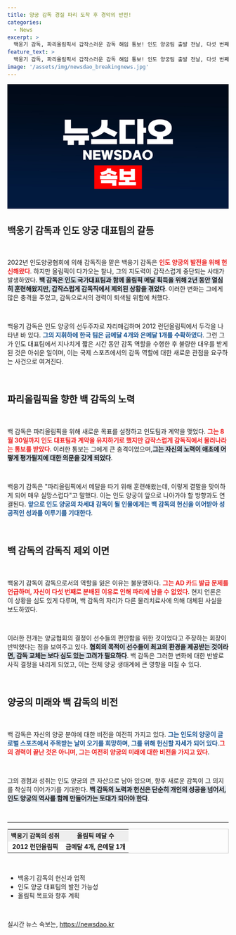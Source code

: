 ```yaml
---
title: 양궁 감독 경질 파리 도착 후 경악의 반전!
categories:
  - News
excerpt: >
  백웅기 감독, 파리올림픽서 갑작스러운 감독 해임 통보! 인도 양궁팀 출발 전날, 다섯 번째로 밀려난 AD 카드 사건의 전말은? 올림픽 금메달 꿈이 무너진 그의 심경을 들어보세요.
feature_text: >
  백웅기 감독, 파리올림픽서 갑작스러운 감독 해임 통보! 인도 양궁팀 출발 전날, 다섯 번째로 밀려난 AD 카드 사건의 전말은? 올림픽 금메달 꿈이 무너진 그의 심경을 들어보세요.
image: '/assets/img/newsdao_breakingnews.jpg'
---
```


<p><img src="/assets/img/newsdao_breakingnews.jpg" alt="firstkoreanews 속보" /></p>

<h2 data-ke-size="size26">백웅기 감독과 인도 양궁 대표팀의 갈등</h2>

<p data-ke-size="size16">&nbsp;</p>

<p>2022년 인도양궁협회에 의해 감독직을 맡은 백웅기 감독은 <b><span style="color: #ee2323;">인도 양궁의 발전을 위해 헌신해왔다</span></b>. 하지만 올림픽이 다가오는 찰나, 그의 지도력이 갑작스럽게 중단되는 사태가 발생하였다. <b><span style="background-color: #21538527;">백 감독은 인도 국가대표팀과 함께 올림픽 메달 획득을 위해 2년 동안 열심히 훈련해왔지만, 갑작스럽게 감독직에서 제외된 상황을 겪었다</span></b>. 이러한 변화는 그에게 많은 충격을 주었고, 감독으로서의 경력이 퇴색될 위험에 처했다.</p>

<p data-ke-size="size16">&nbsp;</p>

<p>백웅기 감독은 인도 양궁의 선두주자로 자리매김하며 2012 런던올림픽에서 두각을 나타낸 바 있다. <b><span style="color: #1a5490;">그의 지휘하에 한국 팀은 금메달 4개와 은메달 1개를 수확하였다</span></b>. 그런 그가 인도 대표팀에서 지나치게 짧은 시간 동안 감독 역할을 수행한 후 불량한 대우를 받게 된 것은 아쉬운 일이며, 이는 국제 스포츠에서의 감독 역할에 대한 새로운 관점을 요구하는 사건으로 여겨진다.</p>

<p data-ke-size="size16">&nbsp;</p>

<h2 data-ke-size="size26">파리올림픽을 향한 백 감독의 노력</h2>

<p data-ke-size="size16">&nbsp;</p>

<p>백 감독은 파리올림픽을 위해 새로운 목표를 설정하고 인도팀과 계약을 맺었다. <b><span style="color: #ee2323;">그는 8월 30일까지 인도 대표팀과 계약을 유지하기로 했지만 갑작스럽게 감독직에서 물러나라는 통보를 받았다</span></b>. 이러한 통보는 그에게 큰 충격이었으며,<b><span style="background-color: #21538527;">그는 자신의 노력이 애초에 어떻게 평가될지에 대한 의문을 갖게 되었다</span></b>.</p>

<p data-ke-size="size16">&nbsp;</p>

<p>백웅기 감독은 "파리올림픽에서 메달을 따기 위해 훈련해왔는데, 이렇게 결말을 맞이하게 되어 매우 실망스럽다"고 말했다. 이는 인도 양궁이 앞으로 나아가야 할 방향과도 연결된다. <b><span style="color: #1a5490;">앞으로 인도 양궁의 차세대 감독이 될 인물에게는 백 감독의 헌신을 이어받아 성공적인 성과를 이루기를 기대한다</span></b>.</p>

<p data-ke-size="size16">&nbsp;</p>

<h2 data-ke-size="size26">백 감독의 감독직 제외 이면</h2>

<p data-ke-size="size16">&nbsp;</p>

<p>백웅기 감독이 감독으로서의 역할을 잃은 이유는 불분명하다. <b><span style="color: #ee2323;">그는 AD 카드 발급 문제를 언급하며, 자신이 다섯 번째로 분배된 이유로 인해 파리에 남을 수 없었다</span></b>. 현지 언론은 이 상황을 심도 있게 다루며, 백 감독의 자리가 다른 물리치료사에 의해 대체된 사실을 보도하였다.</p>

<p data-ke-size="size16">&nbsp;</p>

<p>이러한 전개는 양궁협회의 결정이 선수들의 편안함을 위한 것이었다고 주장하는 회장이 반박했다는 점을 보여주고 있다. <b><span style="background-color: #21538527;">협회의 목적이 선수들이 최고의 환경을 제공받는 것이라면, 감독 교체는 보다 심도 있는 고려가 필요하다</span></b>. 백 감독은 그러한 변화에 대한 반발로 사직 결정을 내리게 되었고, 이는 전체 양궁 생태계에 큰 영향을 미칠 수 있다.</p>

<p data-ke-size="size16">&nbsp;</p>

<h2 data-ke-size="size26">양궁의 미래와 백 감독의 비전</h2>

<p data-ke-size="size16">&nbsp;</p>

<p>백 감독은 자신의 양궁 분야에 대한 비전을 여전히 가지고 있다. <b><span style="color: #1a5490;">그는 인도의 양궁이 글로벌 스포츠에서 주목받는 날이 오기를 희망하며, 그를 위해 헌신할 자세가 되어 있다</span></b>.<b><span style="color: #ee2323;">그의 경력이 끝난 것은 아니며, 그는 여전히 양궁의 미래에 대한 비전을 가지고 있다</span></b>. </p>

<p data-ke-size="size16">&nbsp;</p>

<p>그의 경험과 성취는 인도 양궁의 큰 자산으로 남아 있으며, 향후 새로운 감독이 그 의지를 착실히 이어가기를 기대한다. <b><span style="background-color: #21538527;">백 감독의 노력과 헌신은 단순히 개인의 성공을 넘어서, 인도 양궁의 역사를 함께 만들어가는 토대가 되어야 한다</span></b>.</p>

<p data-ke-size="size16">&nbsp;</p>

<hr>

<table style="border-collapse: collapse; width: 100%; border: 1px solid #ccc;">
  <tr>
    <th style="text-align: center; background-color: #eee;">백웅기 감독의 성취</th>
    <th style="text-align: center; background-color: #eee;">올림픽 메달 수</th>
  </tr>
  <tr>
    <td style="text-align: center; height: 17px;"><b>2012 런던올림픽</b></td>
    <td style="text-align: center; height: 17px;"><b>금메달 4개, 은메달 1개</b></td>
  </tr>
</table>

<p data-ke-size="size16">&nbsp;</p>

<ul>
  <li>백웅기 감독의 헌신과 업적</li>
  <li>인도 양궁 대표팀의 발전 가능성</li>
  <li>올림픽 목표와 향후 계획</li>
</ul>

<p data-ke-size="size16">&nbsp;</p>
실시간 뉴스 속보는, <a href="https://newsdao.kr" rel="dofollow">https://newsdao.kr</a>


